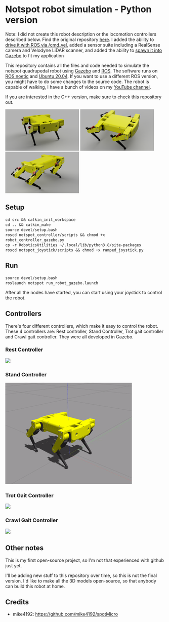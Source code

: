 # Notspot robot simulation - Python version
Note: I did not create this robot description or the locomotion controllers described below. Find the original repository [here](https://github.com/lnotspotl/notspot_sim_py). 
I added the ability to [drive it with ROS via /cmd_vel](https://github.com/ryan-barry-99/grad-project/blob/main/notspot_sim_py/src/notspot_joystick/scripts/JoystickEmulator.py), added a sensor suite including a RealSense camera and Velodyne LiDAR scanner, and added the ability to [spawn it into Gazebo](https://github.com/ryan-barry-99/grad-project/blob/main/notspot_sim_py/src/notspot_gazebo/scripts/robot_spawner.py) to fit my application


This repository contains all the files and code needed to simulate the notspot quadrupedal robot using [Gazebo](http://gazebosim.org/)  and [ROS](https://www.ros.org/).
The software runs on [ROS noetic](http://wiki.ros.org/noetic) and [Ubuntu 20.04](http://www.releases.ubuntu.com/20.04/). If you want to use a different ROS version, you might have to do some changes to the source code.
The robot is capable of walking, I have a bunch of videos on my [YouTube channel](https://www.youtube.com/channel/UCXlW03ZNOBB2UPEk8y_rGtA/videos). 

If you are interested in the C++ version, make sure to check [this](https://github.com/lnotspotl/notspot_sim_cpp) repository out.

<img src="notspot_sim_py/resources/notspot_render_new1" width="233"> <img src="notspot_sim_py/resources/notspot_render_new2" width="233"> <img src="notspot_sim_py/resources/notspot_render_new3" width="233"> 

## Setup
```
cd src && catkin_init_workspace
cd .. && catkin_make
source devel/setup.bash
roscd notspot_controller/scripts && chmod +x robot_controller_gazebo.py
cp -r RoboticsUtilities ~/.local/lib/python3.8/site-packages
roscd notspot_joystick/scripts && chmod +x ramped_joystick.py
```

## Run
```
source devel/setup.bash
roslaunch notspot run_robot_gazebo.launch
```
After all the nodes have started, you can start using your joystick to control the robot.

## Controllers
There's four different controllers, which make it easy to control the robot. These 4 controllers are: 
Rest controller, Stand Controller, Trot gait controller and Crawl gait controller. They were all developed in
Gazebo.

### Rest Controller
<img src="resources/1rest_controller.gif" width="400">

### Stand Controller
<img src="resources/1stand_controller.gif" width="400">

### Trot Gait Controller
<img src="resources/1trot_gait_controller.gif" width="400">

### Crawl Gait Controller
<img src="resources/1crawl_gait_controller.gif" width="400">


## Other notes
This is my first open-source project, so I'm not that experienced with github just yet.

I'll be adding new stuff to this repository over time, so this is not the final version.
I'd like to make all the 3D models open-source, so that anybody can build this robot at home.

## Credits
 - mike4192: https://github.com/mike4192/spotMicro
